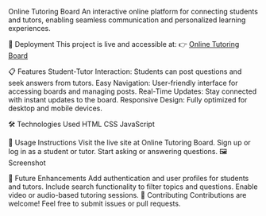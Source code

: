 Online Tutoring Board
An interactive online platform for connecting students and tutors, enabling seamless communication and personalized learning experiences.

🚀 Deployment
This project is live and accessible at:
👉 [Online Tutoring Board](https://outboxer005.github.io/tutor_board/)

📋 Features
Student-Tutor Interaction: Students can post questions and seek answers from tutors.
Easy Navigation: User-friendly interface for accessing boards and managing posts.
Real-Time Updates: Stay connected with instant updates to the board.
Responsive Design: Fully optimized for desktop and mobile devices.

🛠️ Technologies Used
HTML
CSS
JavaScript

📖 Usage Instructions
Visit the live site at Online Tutoring Board.
Sign up or log in as a student or tutor.
Start asking or answering questions.
🖼️ Screenshot

📌 Future Enhancements
Add authentication and user profiles for students and tutors.
Include search functionality to filter topics and questions.
Enable video or audio-based tutoring sessions.
🤝 Contributing
Contributions are welcome! Feel free to submit issues or pull requests.

